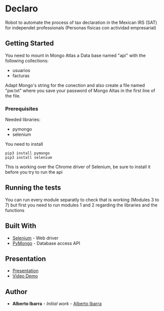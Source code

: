# Declaro

Robot to automate the process of tax declaration in the Mexican IRS (SAT) for independet professionals (Personas físicas con actividad empresarial)

## Getting Started

You need to mount in Mongo Atlas a Data base named "api" with the following collections:
- usuarios
- facturas

Adapt Mongo's string for the conection and also create a file named "pw.txt" where you save your password of Mongo Altas in the first line of the file.

### Prerequisites

Needed libraries:

- pymongo
- selenium

You need to install

```
pip3 install pymongo
pip3 install selenium
```
This is working over the Chrome driver of Selenium, be sure to install it before you try to run the api

## Running the tests

You can run every module separatly to check that is working (Modules 3 to 7) but first you need to run modules 1 and 2 regarding the libraries and the functions



## Built With

* [Selenium](https://selenium-python.readthedocs.io/) - Web driver
* [PyMongo](https://api.mongodb.com/python/current/) - Database access API

## Presentation

* [Presentation](https://drive.google.com/file/d/1-cUxaw-jtuoiAdAmFrsDuqsH-0JRHHBO/view?usp=sharing)
* [Video Demo](https://drive.google.com/file/d/1qi4kE-DnfxuyPhi7VKpuU9OUZPJ9uuF1/view?usp=sharing)

## Author

* **Alberto Ibarra** - *Initial work* - [Alberto Ibarra](https://github.com/albertoid)

